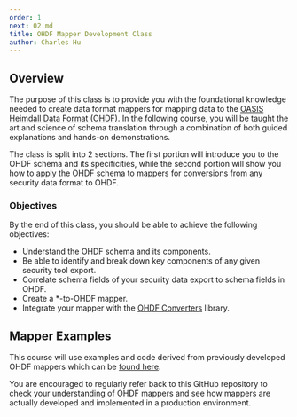 ```yaml
---
order: 1
next: 02.md
title: OHDF Mapper Development Class
author: Charles Hu
---
```


## Overview

The purpose of this class is to provide you with the foundational knowledge needed to create data format mappers for mapping data to the [OASIS Heimdall Data Format (OHDF)](https://saf.mitre.org/framework/normalize). In the following course, you will be taught the art and science of schema translation through a combination of both guided explanations and hands-on demonstrations.

The class is split into 2 sections. The first portion will introduce you to the OHDF schema and its specificities, while the second portion will show you how to apply the OHDF schema to mappers for conversions from any security data format to OHDF.

### Objectives

By the end of this class, you should be able to achieve the following objectives:

- Understand the OHDF schema and its components.
- Be able to identify and break down key components of any given security tool export.
- Correlate schema fields of your security data export to schema fields in OHDF.
- Create a *-to-OHDF mapper.
- Integrate your mapper with the [OHDF Converters](https://github.com/mitre/heimdall2/tree/master/libs/hdf-converters) library.


## Mapper Examples

This course will use examples and code derived from previously developed OHDF mappers which can be [found here](https://github.com/mitre/heimdall2/tree/master/libs/hdf-converters).

You are encouraged to regularly refer back to this GitHub repository to check your understanding of OHDF mappers and see how mappers are actually developed and implemented in a production environment.
